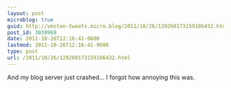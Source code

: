 ```yaml
---
layout: post
microblog: true
guid: http://vmstan-tweets.micro.blog/2011/10/26/129260173159186432.html
post_id: 3039969
date: 2011-10-26T12:16:41-0600
lastmod: 2011-10-26T12:16:41-0600
type: post
url: /2011/10/26/129260173159186432.html
---
```

And my blog server just crashed… I forgot how annoying this was.
